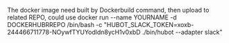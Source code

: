 The docker image need built by Dockerbuild command, then upload to related REPO, could use docker run --name YOURNAME -d DOCKERHUBRREPO /bin/bash -c "HUBOT_SLACK_TOKEN=xoxb-244466711778-NOywfTYUYodldn8ycH1v0xbD ./bin/hubot --adapter slack"
